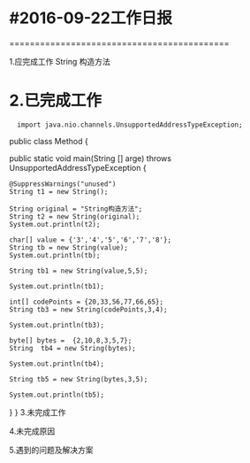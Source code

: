 #2016-09-22工作日报
===========================================
===========================================

1.应完成工作
    String 构造方法

2.已完成工作   
======================
      import java.nio.channels.UnsupportedAddressTypeException;

public class Method {

public static void main(String [] arge) throws UnsupportedAddressTypeException {

    @SuppressWarnings("unused")
	String t1 = new String();

    String original = "String构造方法";
    String t2 = new String(original);
    System.out.println(t2);

    char[] value = {'3','4','5','6','7','8'};
    String tb = new String(value);
    System.out.println(tb);

    String tb1 = new String(value,5,5);
      
    System.out.println(tb1);

    int[] codePoints = {20,33,56,77,66,65};
    String tb3 = new String(codePoints,3,4);
      
    System.out.println(tb3);

    byte[] bytes =  {2,10,8,3,5,7};
    String  tb4 = new String(bytes);
   
    System.out.println(tb4);

    String tb5 = new String(bytes,3,5);
    
    System.out.println(tb5);

 
    
  }
}
3.未完成工作



4.未完成原因


5.遇到的问题及解决方案
